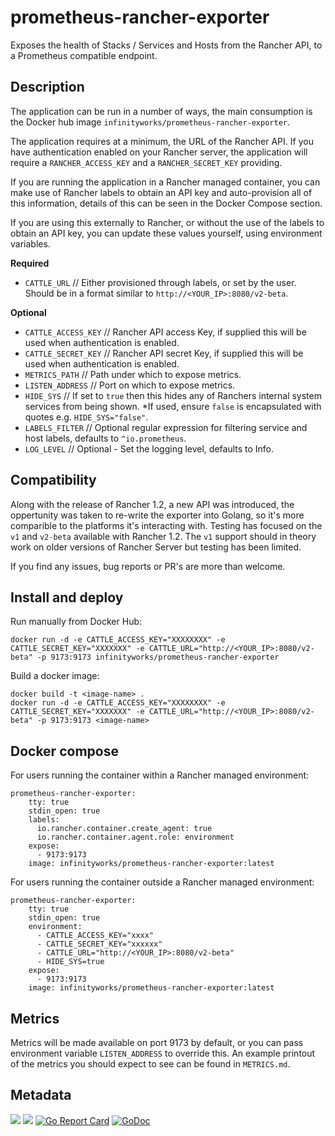 # prometheus-rancher-exporter

Exposes the health of Stacks / Services and Hosts from the Rancher API, to a Prometheus compatible endpoint.


## Description

The application can be run in a number of ways, the main consumption is the Docker hub image `infinityworks/prometheus-rancher-exporter`.

The application requires at a minimum, the URL of the Rancher API. If you have authentication enabled on your Rancher server, the application will require a `RANCHER_ACCESS_KEY` and a `RANCHER_SECRET_KEY` providing.

If you are running the application in a Rancher managed container, you can make use of Rancher labels  to obtain an API key and auto-provision all of this information, details of this can be seen in the Docker Compose section.

If you are using this externally to Rancher, or without the use of the labels to obtain an API key, you can update these values yourself, using environment variables.

**Required**
* `CATTLE_URL` // Either provisioned through labels, or set by the user. Should be in a format similar to `http://<YOUR_IP>:8080/v2-beta`.

**Optional**
* `CATTLE_ACCESS_KEY`   // Rancher API access Key, if supplied this will be used when authentication is enabled.
* `CATTLE_SECRET_KEY`   // Rancher API secret Key, if supplied this will be used when authentication is enabled.
* `METRICS_PATH`        // Path under which to expose metrics.
* `LISTEN_ADDRESS`      // Port on which to expose metrics.
* `HIDE_SYS`            // If set to `true` then this hides any of Ranchers internal system services from being shown. *If used, ensure `false` is encapsulated with quotes e.g. `HIDE_SYS="false"`.
* `LABELS_FILTER`       // Optional regular expression for filtering service and host labels, defaults to `^io.prometheus`.
* `LOG_LEVEL`           // Optional - Set the logging level, defaults to Info.

## Compatibility

Along with the release of Rancher 1.2, a new API was introduced, the oppertunity was taken to re-write the exporter into Golang, so it's more comparible to the platforms it's interacting with. 
Testing has focused on the `v1` and `v2-beta` available with Rancher 1.2.  The `v1` support should in theory work on older versions of Rancher Server but testing has been limited.

If you find any issues, bug reports or PR's are more than welcome.

## Install and deploy

Run manually from Docker Hub:
```
docker run -d -e CATTLE_ACCESS_KEY="XXXXXXXX" -e CATTLE_SECRET_KEY="XXXXXXX" -e CATTLE_URL="http://<YOUR_IP>:8080/v2-beta" -p 9173:9173 infinityworks/prometheus-rancher-exporter
```

Build a docker image:
```
docker build -t <image-name> .
docker run -d -e CATTLE_ACCESS_KEY="XXXXXXXX" -e CATTLE_SECRET_KEY="XXXXXXX" -e CATTLE_URL="http://<YOUR_IP>:8080/v2-beta" -p 9173:9173 <image-name>
```

## Docker compose

For users running the container within a Rancher managed environment:
```
prometheus-rancher-exporter:
    tty: true
    stdin_open: true
    labels:
      io.rancher.container.create_agent: true
      io.rancher.container.agent.role: environment
    expose:
      - 9173:9173
    image: infinityworks/prometheus-rancher-exporter:latest
```

For users running the container outside a Rancher managed environment:
```
prometheus-rancher-exporter:
    tty: true
    stdin_open: true
    environment:
      - CATTLE_ACCESS_KEY="xxxx"
      - CATTLE_SECRET_KEY="xxxxxx"
      - CATTLE_URL="http://<YOUR_IP>:8080/v2-beta"
      - HIDE_SYS=true
    expose:
      - 9173:9173
    image: infinityworks/prometheus-rancher-exporter:latest
```


## Metrics

Metrics will be made available on port 9173 by default, or you can pass environment variable ```LISTEN_ADDRESS``` to override this.
An example printout of the metrics you should expect to see can be found in `METRICS.md`.


## Metadata
[![](https://images.microbadger.com/badges/version/infinityworks/prometheus-rancher-exporter.svg)](http://microbadger.com/images/infinityworks/prometheus-rancher-exporter "Get your own version badge on microbadger.com") [![](https://images.microbadger.com/badges/image/infinityworks/prometheus-rancher-exporter.svg)](http://microbadger.com/images/infinityworks/prometheus-rancher-exporter "Get your own image badge on microbadger.com")
[![Go Report Card](https://goreportcard.com/badge/github.com/infinityworks/prometheus-rancher-exporter)](https://goreportcard.com/report/github.com/infinityworks/prometheus-rancher-exporter)
[![GoDoc](https://godoc.org/github.com/infinityworks/prometheus-rancher-exporter?status.svg)](https://godoc.org/github.com/infinityworks/prometheus-rancher-exporter)

